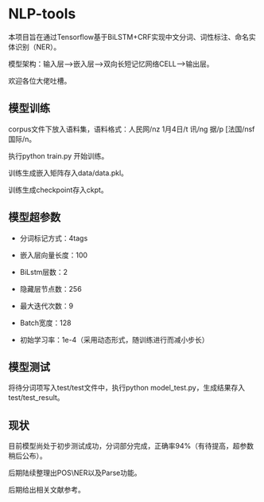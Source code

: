 NLP-tools
==
本项目旨在通过Tensorflow基于BiLSTM+CRF实现中文分词、词性标注、命名实体识别（NER）。

模型架构：输入层-->嵌入层-->双向长短记忆网络CELL-->输出层。

欢迎各位大佬吐槽。

模型训练
--
corpus文件下放入语料集，语料格式：人民网/nz 1月4日/t 讯/ng 据/p [法国/nsf 国际/n。

执行python train.py 开始训练。

训练生成嵌入矩阵存入data/data.pkl。

训练生成checkpoint存入ckpt。

模型超参数
--
* 分词标记方式：4tags 

* 嵌入层向量长度：100

* BiLstm层数：2

* 隐藏层节点数：256

* 最大迭代次数：9

* Batch宽度：128

* 初始学习率：1e-4（采用动态形式，随训练进行而减小步长）
    
模型测试
--
将待分词项写入test/test文件中，执行python model_test.py，生成结果存入test/test_result。

现状
--
目前模型尚处于初步测试成功，分词部分完成，正确率94%（有待提高，超参数稍后公布）。

后期陆续整理出POS\NER以及Parse功能。 

后期给出相关文献参考。
